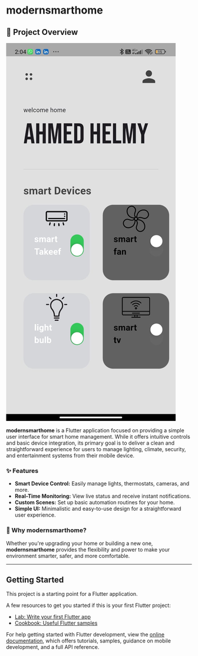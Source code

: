 # modernsmarthome

## 🚀 Project Overview
![App Screenshot](screen.jpg)

**modernsmarthome** is a Flutter application focused on providing a simple user interface for smart home management. While it offers intuitive controls and basic device integration, its primary goal is to deliver a clean and straightforward experience for users to manage lighting, climate, security, and entertainment systems from their mobile device.

### ✨ Features

- **Smart Device Control:** Easily manage lights, thermostats, cameras, and more.
- **Real-Time Monitoring:** View live status and receive instant notifications.
- **Custom Scenes:** Set up basic automation routines for your home.
- **Simple UI:** Minimalistic and easy-to-use design for a straightforward user experience.

### 🏡 Why modernsmarthome?

Whether you're upgrading your home or building a new one, **modernsmarthome** provides the flexibility and power to make your environment smarter, safer, and more comfortable.


---


## Getting Started

This project is a starting point for a Flutter application.

A few resources to get you started if this is your first Flutter project:

- [Lab: Write your first Flutter app](https://docs.flutter.dev/get-started/codelab)
- [Cookbook: Useful Flutter samples](https://docs.flutter.dev/cookbook)

For help getting started with Flutter development, view the
[online documentation](https://docs.flutter.dev/), which offers tutorials,
samples, guidance on mobile development, and a full API reference.
